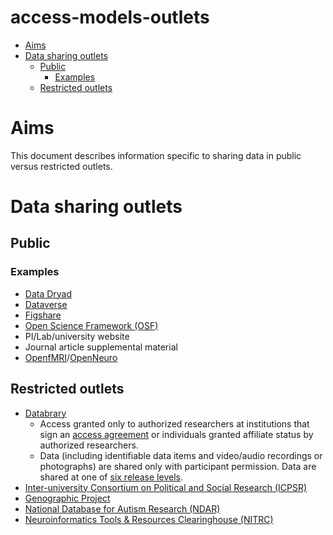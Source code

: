 access-models-outlets
================

-   [Aims](#aims)
-   [Data sharing outlets](#data-sharing-outlets)
    -   [Public](#public)
        -   [Examples](#examples)
    -   [Restricted outlets](#restricted-outlets)

Aims
====

This document describes information specific to sharing data in public versus restricted outlets.

Data sharing outlets
====================

Public
------

### Examples

-   [Data Dryad](http://datadryad.org)
-   [Dataverse](http://dataverse.org)
-   [Figshare](http://figshare.org)
-   [Open Science Framework (OSF)](http://osf.io)
-   PI/Lab/university website
-   Journal article supplemental material
-   [OpenfMRI](http://openfmri.org)/[OpenNeuro](http://openneuro.org)

Restricted outlets
------------------

-   [Databrary](http://databrary.org)
    -   Access granted only to authorized researchers at institutions that sign an [access agreement](https://www.databrary.org/access/policies/agreement.html) or individuals granted affiliate status by authorized researchers.
    -   Data (including identifiable data items and video/audio recordings or photographs) are shared only with participant permission. Data are shared at one of [six release levels](https://www.databrary.org/access/guide/investigators/release/release-levels.html).
-   [Inter-university Consortium on Political and Social Research (ICPSR)](https://www.icpsr.umich.edu/icpsrweb/)
-   [Genographic Project](https://genographic.nationalgeographic.com/)
-   [National Database for Autism Research (NDAR)](http://ndar.nimh.gov)
-   [Neuroinformatics Tools & Resources Clearinghouse (NITRC)](https://www.nitrc.org/)
